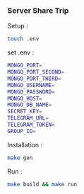### Server Share Trip

Setup :

```bash
touch .env
```

set .env :

```bash
MONGO_PORT=
MONGO_PORT_SECOND=
MONGO_PORT_THIRD=
MONGO_USERNAME=
MONGO_PASSWORD=
MONGO_HOST=
MONGO_DB_NAME=
SECRET_KEY=
TELEGRAM_URL=
TELEGRAM_TOKEN=
GROUP_ID=
```

Installation :

```bash
make gen
```

Run :

```bash
make build && make run
```
